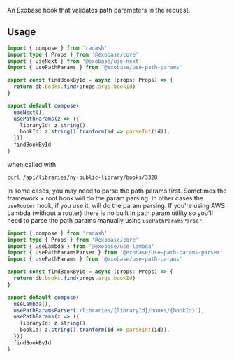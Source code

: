 An Exobase hook that validates path parameters in the request.

## Usage

```ts
import { compose } from 'radash'
import type { Props } from '@exobase/core'
import { useNext } from '@exobase/use-next'
import { usePathParams } from '@exobase/use-path-params'

export const findBookById = async (props: Props) => {
  return db.books.find(props.args.bookId)
}

export default compose(
  useNext(),
  usePathParams(z => ({
    libraryId: z.string(),
    bookId: z.string().tranform(id => parseInt(id)),
  }))
  findBookById
)
```

when called with

```sh
curl /api/libraries/ny-public-library/books/3328
```

In some cases, you may need to parse the path params first. Sometimes the framework + root hook will do the param parsing. In other cases the `useRouter` hook, if you use it, will do the param parsing. If you're using AWS Lambda (without a router) there is no built in path param utility so you'll need to parse the path params manually using `usePathParamsParser`.

```ts
import { compose } from 'radash'
import type { Props } from '@exobase/core'
import { useLambda } from '@exobase/use-lambda'
import { usePathParamsParser } from '@exobase/use-path-params-parser'
import { usePathParams } from '@exobase/use-path-params'

export const findBookById = async (props: Props) => {
  return db.books.find(props.args.bookId)
}

export default compose(
  useLambda(),
  usePathParamsParser('/libraries/{libraryId}/books/{bookId}'),
  usePathParams(z => ({
    libraryId: z.string(),
    bookId: z.string().tranform(id => parseInt(id)),
  }))
  findBookById
)
```

